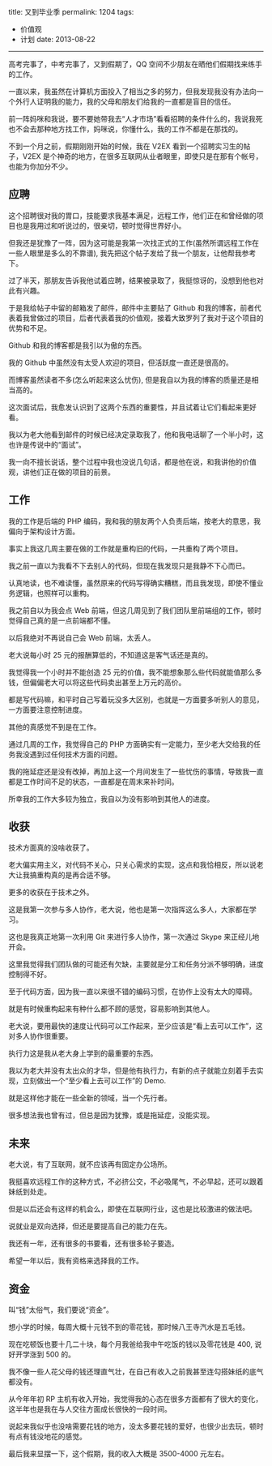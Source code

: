 title: 又到毕业季
permalink: 1204
tags:
  - 价值观
  - 计划
date: 2013-08-22
---

高考完事了，中考完事了，又到假期了，QQ 空间不少朋友在晒他们假期找来练手的工作。

一直以来，我虽然在计算机方面投入了相当之多的努力，但我发现我没有办法向一个外行人证明我的能力，我的父母和朋友们给我的一直都是盲目的信任。

前一阵妈咪和我说，要不要她带我去“人才市场”看看招聘的条件什么的，我说我死也不会去那种地方找工作，妈咪说，你懂什么，我的工作不都是在那找的。

不到一个月之前，假期刚刚开始的时候，我在 V2EX 看到一个招聘实习生的帖子，V2EX 是个神奇的地方，在很多互联网从业者眼里，即使只是在那有个帐号，也能为你加分不少。

## 应聘

这个招聘很对我的胃口，技能要求我基本满足，远程工作，他们正在和曾经做的项目也是我用过和听说过的，很亲切，顿时觉得世界好小。

但我还是犹豫了一阵，因为这可能是我第一次找正式的工作(虽然所谓远程工作在一些人眼里是多么的不靠谱), 我先把这个帖子发给了我一个朋友，让他帮我参考下。

过了半天，那朋友告诉我他试着应聘，结果被录取了，我挺惊讶的，没想到他也对此有兴趣。

于是我给帖子中留的邮箱发了邮件，邮件中主要贴了 Github 和我的博客，前者代表着我曾做过的项目，后者代表着我的价值观，接着大致罗列了我对于这个项目的优势和不足。

Github 和我的博客都是我引以为傲的东西。

我的 Github 中虽然没有太受人欢迎的项目，但活跃度一直还是很高的。

而博客虽然读者不多(怎么听起来这么忧伤), 但是我自以为我的博客的质量还是相当高的。

这次面试后，我愈发认识到了这两个东西的重要性，并且试着让它们看起来更好看。

我以为老大他看到邮件的时候已经决定录取我了，他和我电话聊了一个半小时，这也许是传说中的“面试”。

我一向不擅长说话，整个过程中我也没说几句话，都是他在说，和我讲他的价值观，讲他们正在做的项目的前景。

## 工作

我的工作是后端的 PHP 编码，我和我的朋友两个人负责后端，按老大的意思，我偏向于架构设计方面。

事实上我这几周主要在做的工作就是重构旧的代码，一共重构了两个项目。

我之前一直以为我看不下去别人的代码，但现在我发现只是我静不下心而已。

认真地读，也不难读懂，虽然原来的代码写得确实糟糕，而且我发现，即使不懂业务逻辑，也照样可以重构。

我之前自以为我会点 Web 前端，但这几周见到了我们团队里前端组的工作，顿时觉得自己真的是一点前端都不懂。

以后我绝对不再说自己会 Web 前端，太丢人。

老大说每小时 25 元的报酬算低的，不知道这是客气话还是真的。

我觉得我一个小时并不能创造 25 元的价值，我不能想象那么些代码就能值那么多钱，但偏偏老大可以将这些代码卖出甚至上万元的高价。

都是写代码嘛，和平时自己写着玩没多大区别，也就是一方面要多听别人的意见，一方面要注意控制进度。

其他的真感觉不到是在工作。

通过几周的工作，我觉得自己的 PHP 方面确实有一定能力，至少老大交给我的任务我没遇到过任何技术方面的问题。

我的拖延症还是没有改掉，再加上这一个月间发生了一些忧伤的事情，导致我一直都是工作时间不足的状态，一直都是在周末来补时间。

所幸我的工作大多较为独立，我自以为没有影响到其他人的进度。

## 收获

技术方面真的没啥收获了。

老大偏实用主义，对代码不关心，只关心需求的实现，这点和我恰相反，所以说老大让我搞重构真的是再合适不够。

更多的收获在于技术之外。

这是我第一次参与多人协作，老大说，他也是第一次指挥这么多人，大家都在学习。

这也是我真正地第一次利用 Git 来进行多人协作，第一次通过 Skype 来正经儿地开会。

这里我觉得我们团队做的可能还有欠缺，主要就是分工和任务分派不够明确，进度控制得不好。

至于代码方面，因为我一直以来很不错的编码习惯，在协作上没有太大的障碍。

就是有时候重构起来有种什么都不顾的感觉，容易影响到其他人。

老大说，要用最快的速度让代码可以工作起来，至少应该是“看上去可以工作”，这对多人协作很重要。

执行力这是我从老大身上学到的最重要的东西。

我以为老大并没有太出众的才华，但是他有执行力，有新的点子就能立刻着手去实现，立刻做出一个“至少看上去可以工作”的 Demo.

就是这样他才能在一些全新的领域，当一个先行者。

很多想法我也曾有过，但总是因为犹豫，或是拖延症，没能实现。

## 未来

老大说，有了互联网，就不应该再有固定办公场所。

我挺喜欢远程工作的这种方式，不必挤公交，不必吸尾气，不必早起，还可以跟着妹纸到处走。

但是以后还会有这样的机会么，即使在互联网行业，这也是比较激进的做法吧。

说就业是双向选择，但还是要提高自己的能力在先。

我还有一年，还有很多的书要看，还有很多轮子要造。

希望一年以后，我有资格来选择我的工作。

## 资金

叫“钱”太俗气，我们要说“资金”。

想小学的时候，每周大概十元钱不到的零花钱，那时候八王寺汽水是五毛钱。

现在吃顿饭也要十几二十块，每个月我爸给我中午吃饭的钱以及零花钱是 400, 说好开学涨到 500 的。

我不像一些人花父母的钱还理直气壮，在自己有收入之前我甚至连勾搭妹纸的底气都没有。

从今年年初 RP 主机有收入开始，我觉得我的心态在很多方面都有了很大的变化，这半年也是我在与人交往方面成长很快的一段时间。

说起来我似乎也没啥需要花钱的地方，没太多要花钱的爱好，也很少出去玩，顿时有点有钱没地花的感觉。

最后我来显摆一下，这个假期，我的收入大概是 3500-4000 元左右。

